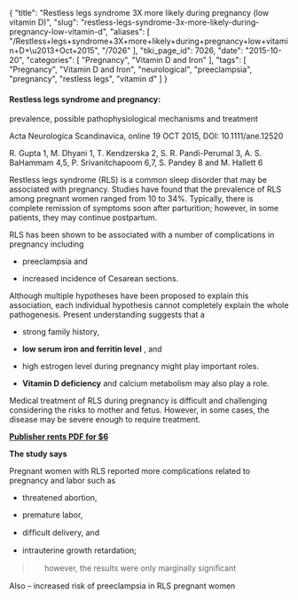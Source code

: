 {
    "title": "Restless legs syndrome 3X more likely during pregnancy (low vitamin D)",
    "slug": "restless-legs-syndrome-3x-more-likely-during-pregnancy-low-vitamin-d",
    "aliases": [
        "/Restless+legs+syndrome+3X+more+likely+during+pregnancy+low+vitamin+D+\u2013+Oct+2015",
        "/7026"
    ],
    "tiki_page_id": 7026,
    "date": "2015-10-20",
    "categories": [
        "Pregnancy",
        "Vitamin D and Iron"
    ],
    "tags": [
        "Pregnancy",
        "Vitamin D and Iron",
        "neurological",
        "preeclampsia",
        "pregnancy",
        "restless legs",
        "vitamin d"
    ]
}


#### Restless legs syndrome and pregnancy:   
prevalence, possible pathophysiological mechanisms and treatment

Acta Neurologica Scandinavica, online 19 OCT 2015, DOI: 10.1111/ane.12520

R. Gupta 1, M. Dhyani 1, T. Kendzerska 2, S. R. Pandi-Perumal 3, A. S. BaHammam 4,5, P. Srivanitchapoom 6,7, S. Pandey 8 and M. Hallett 6

Restless legs syndrome (RLS) is a common sleep disorder that may be associated with pregnancy. Studies have found that the prevalence of RLS among pregnant women ranged from 10 to 34%. Typically, there is complete remission of symptoms soon after parturition; however, in some patients, they may continue postpartum. 

RLS has been shown to be associated with a number of complications in pregnancy including 

* preeclampsia and 

* increased incidence of Cesarean sections. 

Although multiple hypotheses have been proposed to explain this association, each individual hypothesis cannot completely explain the whole pathogenesis. Present understanding suggests that a 

* strong family history, 

*  **low serum iron and ferritin level** , and 

* high estrogen level during pregnancy might play important roles. 

*  **Vitamin D deficiency**  and calcium metabolism may also play a role. 

Medical treatment of RLS during pregnancy is difficult and challenging considering the risks to mother and fetus. However, in some cases, the disease may be severe enough to require treatment.

 **[Publisher rents PDF for $6](http://onlinelibrary.wiley.com/doi/10.1111/ane.12520/abstract)** 

 **The study says** 

Pregnant women with RLS reported more complications related to pregnancy and labor such as 

* threatened abortion,

* premature labor, 

* difﬁcult delivery, and 

* intrauterine growth retardation; 

> &nbsp; &nbsp; &nbsp; however, the results were only marginally signiﬁcant

Also – increased risk of preeclampsia in RLS pregnant women